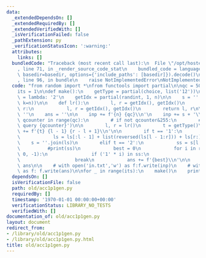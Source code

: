 ```yaml
---
data:
  _extendedDependsOn: []
  _extendedRequiredBy: []
  _extendedVerifiedWith: []
  _isVerificationFailed: false
  _pathExtension: py
  _verificationStatusIcon: ':warning:'
  attributes:
    links: []
  bundledCode: "Traceback (most recent call last):\n  File \"/opt/hostedtoolcache/Python/3.9.5/x64/lib/python3.9/site-packages/onlinejudge_verify/documentation/build.py\"\
    , line 71, in _render_source_code_stat\n    bundled_code = language.bundle(stat.path,\
    \ basedir=basedir, options={'include_paths': [basedir]}).decode()\n  File \"/opt/hostedtoolcache/Python/3.9.5/x64/lib/python3.9/site-packages/onlinejudge_verify/languages/python.py\"\
    , line 96, in bundle\n    raise NotImplementedError\nNotImplementedError\n"
  code: "from random import *\nfrom functools import partial\n\nqc = 500\nn = 500\n\
    its = 1\n\ndef make():\n    getType = partial(choice, list('12'))\n    # getType\
    \ = lambda: '2'\n    getIdx = partial(randint, 1, n)\n\n    s = ''.join(choices(list('01'),\
    \ k=n))\n\n    def lr():\n        l, r = getIdx(), getIdx()\n        while l >\
    \ r:\n            l, r = getIdx(), getIdx()\n        return l, r\n\n    inp =\
    \ ''\n    ans = ''\n\n    inp += f'{n} {qc}\\n'\n    inp += s + '\\n'\n\n    for\
    \ qcounter in range(qc):\n        # if not qcounter&255:\n        #     print(f'Reached\
    \ query {qcounter}')\n\n        l, r = lr()\n        t = getType()\n        inp\
    \ += f'{t} {l - 1} {r - l + 1}\\n'\n\n        if t == '1':\n            ls = list(s)\n\
    \            ls = ls[:l - 1] + list(reversed(ls[l - 1:r])) + ls[r:]\n        \
    \    s = ''.join(ls)\n        elif t == '2':\n            ss = s[l - 1:r]\n  \
    \          #print(ss)\n            best = 0\n            for i in range(len(ss),\
    \ 0, -1):\n                if ('1' * i) in ss:\n                    best = i\n\
    \                    break\n            ans += f'{best}\\n'\n\n    return inp,\
    \ ans\n\n    # with open('in.txt','w') as f:f.write(inp)\n    # with open('jout.txt','w')\
    \ as f: f.write(ans)\n\nfor _ in range(its):\n    make()\n    print('---')\n"
  dependsOn: []
  isVerificationFile: false
  path: old/acc1p1gen.py
  requiredBy: []
  timestamp: '1970-01-01 00:00:00+00:00'
  verificationStatus: LIBRARY_NO_TESTS
  verifiedWith: []
documentation_of: old/acc1p1gen.py
layout: document
redirect_from:
- /library/old/acc1p1gen.py
- /library/old/acc1p1gen.py.html
title: old/acc1p1gen.py
---
```

